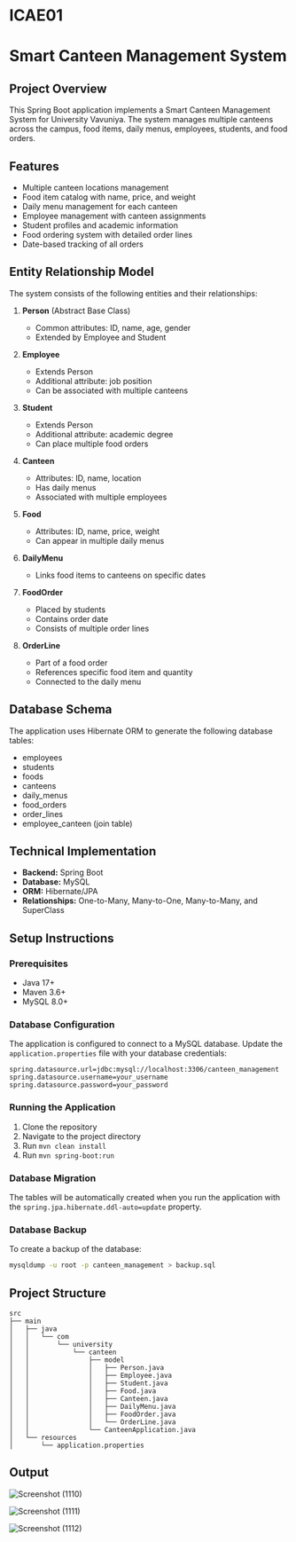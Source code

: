 # ICAE01
# Smart Canteen Management System

## Project Overview
This Spring Boot application implements a Smart Canteen Management System for University Vavuniya. The system manages multiple canteens across the campus, food items, daily menus, employees, students, and food orders.

## Features
- Multiple canteen locations management
- Food item catalog with name, price, and weight
- Daily menu management for each canteen
- Employee management with canteen assignments
- Student profiles and academic information
- Food ordering system with detailed order lines
- Date-based tracking of all orders

## Entity Relationship Model
The system consists of the following entities and their relationships:

1. **Person** (Abstract Base Class)
   - Common attributes: ID, name, age, gender
   - Extended by Employee and Student

2. **Employee**
   - Extends Person
   - Additional attribute: job position
   - Can be associated with multiple canteens

3. **Student**
   - Extends Person
   - Additional attribute: academic degree
   - Can place multiple food orders

4. **Canteen**
   - Attributes: ID, name, location
   - Has daily menus
   - Associated with multiple employees

5. **Food**
   - Attributes: ID, name, price, weight
   - Can appear in multiple daily menus

6. **DailyMenu**
   - Links food items to canteens on specific dates

7. **FoodOrder**
   - Placed by students
   - Contains order date
   - Consists of multiple order lines

8. **OrderLine**
   - Part of a food order
   - References specific food item and quantity
   - Connected to the daily menu

## Database Schema
The application uses Hibernate ORM to generate the following database tables:
- employees
- students
- foods
- canteens
- daily_menus
- food_orders
- order_lines
- employee_canteen (join table)

## Technical Implementation
- **Backend:** Spring Boot
- **Database:** MySQL
- **ORM:** Hibernate/JPA
- **Relationships:** One-to-Many, Many-to-One, Many-to-Many, and SuperClass

## Setup Instructions

### Prerequisites
- Java 17+
- Maven 3.6+
- MySQL 8.0+

### Database Configuration
The application is configured to connect to a MySQL database. Update the `application.properties` file with your database credentials:

```properties
spring.datasource.url=jdbc:mysql://localhost:3306/canteen_management
spring.datasource.username=your_username
spring.datasource.password=your_password
```

### Running the Application
1. Clone the repository
2. Navigate to the project directory
3. Run `mvn clean install`
4. Run `mvn spring-boot:run`

### Database Migration
The tables will be automatically created when you run the application with the `spring.jpa.hibernate.ddl-auto=update` property.

### Database Backup
To create a backup of the database:
```bash
mysqldump -u root -p canteen_management > backup.sql
```

## Project Structure
```
src
├── main
│   ├── java
│   │   └── com
│   │       └── university
│   │           └── canteen
│   │               ├── model
│   │               │   ├── Person.java
│   │               │   ├── Employee.java
│   │               │   ├── Student.java
│   │               │   ├── Food.java
│   │               │   ├── Canteen.java
│   │               │   ├── DailyMenu.java
│   │               │   ├── FoodOrder.java
│   │               │   └── OrderLine.java
│   │               └── CanteenApplication.java
│   └── resources
│       └── application.properties
```

## Output

![Screenshot (1110)](https://github.com/user-attachments/assets/b4f8ddd5-c289-4e25-875b-1e609ab58ee8)

![Screenshot (1111)](https://github.com/user-attachments/assets/960edc6a-1c69-4fe7-b5d1-737e59419b1b)

![Screenshot (1112)](https://github.com/user-attachments/assets/1c99ad64-162c-4cd0-8d06-4effd3a0699c)

